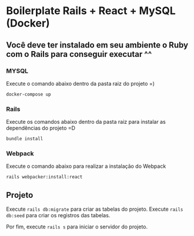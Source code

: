 # Boilerplate Rails + React + MySQL (Docker)
## Você deve ter instalado em seu ambiente o Ruby com o Rails para conseguir executar ^^

### MYSQL
Execute o comando abaixo dentro da pasta raiz do projeto =)

<code>docker-compose up</code>

### Rails
Execute os comandos abaixo dentro da pasta raiz para instalar as dependências do projeto =D

<code>bundle install</code>

### Webpack
Execute o comando abaixo para realizar a instalação do Webpack

<code>rails webpacker:install:react</code>

## Projeto
Execute <code>rails db:migrate</code> para criar as tabelas do projeto.
Execute <code>rails db:seed</code> para criar os registros das tabelas.

Por fim, execute <code>rails s</code> para iniciar o servidor do projeto.
